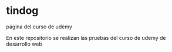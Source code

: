 # tindog
página del curso de udemy

En este repositorio se realizan las pruebas del curso de udemy de desarrollo web
